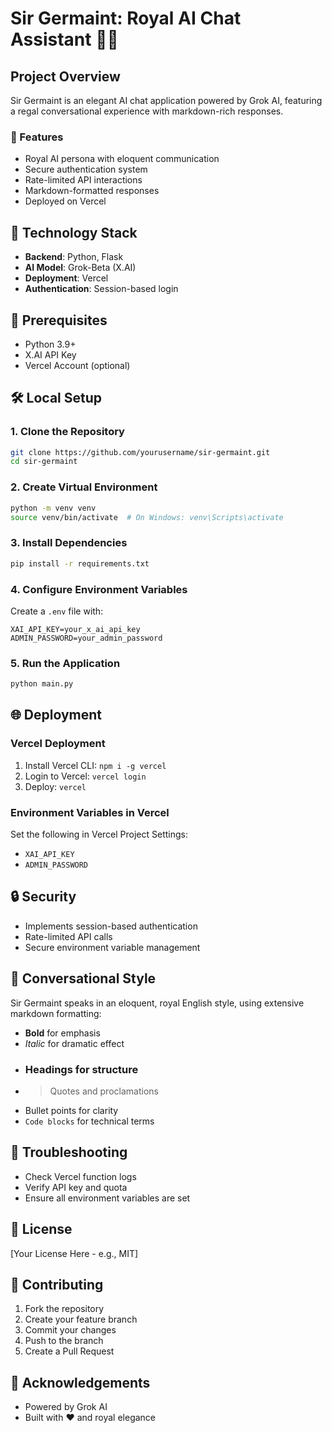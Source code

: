 # Sir Germaint: Royal AI Chat Assistant 👑🤖

## Project Overview
Sir Germaint is an elegant AI chat application powered by Grok AI, featuring a regal conversational experience with markdown-rich responses.

### 🌟 Features
- Royal AI persona with eloquent communication
- Secure authentication system
- Rate-limited API interactions
- Markdown-formatted responses
- Deployed on Vercel

## 🚀 Technology Stack
- **Backend**: Python, Flask
- **AI Model**: Grok-Beta (X.AI)
- **Deployment**: Vercel
- **Authentication**: Session-based login

## 🔧 Prerequisites
- Python 3.9+
- X.AI API Key
- Vercel Account (optional)

## 🛠 Local Setup

### 1. Clone the Repository
```bash
git clone https://github.com/yourusername/sir-germaint.git
cd sir-germaint
```

### 2. Create Virtual Environment
```bash
python -m venv venv
source venv/bin/activate  # On Windows: venv\Scripts\activate
```

### 3. Install Dependencies
```bash
pip install -r requirements.txt
```

### 4. Configure Environment Variables
Create a `.env` file with:
```
XAI_API_KEY=your_x_ai_api_key
ADMIN_PASSWORD=your_admin_password
```

### 5. Run the Application
```bash
python main.py
```

## 🌐 Deployment

### Vercel Deployment
1. Install Vercel CLI: `npm i -g vercel`
2. Login to Vercel: `vercel login`
3. Deploy: `vercel`

### Environment Variables in Vercel
Set the following in Vercel Project Settings:
- `XAI_API_KEY`
- `ADMIN_PASSWORD`

## 🔒 Security
- Implements session-based authentication
- Rate-limited API calls
- Secure environment variable management

## 🎨 Conversational Style
Sir Germaint speaks in an eloquent, royal English style, using extensive markdown formatting:
- **Bold** for emphasis
- *Italic* for dramatic effect
- ### Headings for structure
- > Quotes and proclamations
- Bullet points for clarity
- `Code blocks` for technical terms

## 🐛 Troubleshooting
- Check Vercel function logs
- Verify API key and quota
- Ensure all environment variables are set

## 📜 License
[Your License Here - e.g., MIT]

## 🤝 Contributing
1. Fork the repository
2. Create your feature branch
3. Commit your changes
4. Push to the branch
5. Create a Pull Request

## 🌈 Acknowledgements
- Powered by Grok AI
- Built with ❤️ and royal elegance
